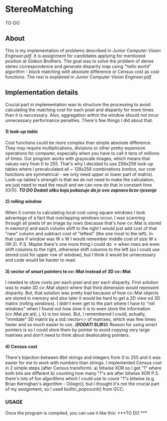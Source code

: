 # StereoMatching
TO-DO
## About
This is my implementation of problems described in *Junior Computer Vision Engineer.pdf*. It is assignment for candidates applying for mentioned position at Gideon Brothers.
The goal was to solve the problem of dense stereo correspondence and generate disparity map using "hello world" algorithm - block matching with absolute difference or Census cost as cost functions.
The rest is explained in *Junior Computer Vision Engineer.pdf*.

## Implementation details
Crucial part in implementation was to structure the processing to avoid calculating the matching cost for each pixel and disparity for more times than it is neccessary.
Also, aggregation within the window should not incur unnecessary performance penalties. There's few things I did about that.

#### 1) ***look-up table***
Cost functions could be more complex than simple absolute difference. They may require multiplications, divisions or other pretty expensive operations for computer, especially when you have to call it tens of millions of times. Our program works with grayscale images, which means that values vary from 0 to 255. That's why I decided to use 256x256 look-up tables where I precalculated all ~ 128x256 combinations (notice, our cost functions are symmetrical - we only need upper or lower part of matrix). Look-up tables's strength is that we do not need to make the calculation, we just need to read the result and we can now do that in constant time (O(1)). ***TO DO Dodati sliku koja pokazuje da je ovo zapravo brze rjesenje***
#### 2) ***rolling window***
When it comes to calculating local cost using square windows I took advantage of a fact that overlapping windows occur. I was scanning through all pixels of an image by rows (because that's how cv::Mat is stored in memory) and each column shift to the right I would just add cost of that "new" column and subtract cost of "leftest" (the one most to the left).  In that case if window was W x W I would remember middle cost of size W x (W-2).
P.S. Maybe there's one more thing I could do -> when rows are even shift columns to the right, otherwise shift columns to the left (so I could use stored cost for upper row of window), but I think it would be unnecessary and code would be harder to read.
#### 3) vector of smart pointers to cv::Mat instead of 3D cv::Mat
I needed to store costs per each pixel and per each disparity. First solution was to make 3D cv::Mat object where that third dimension would represent disparity. But, that solution was pretty bad because of how cv::Mat objects are stored in memory and also later it would be hard to get a 2D view od 3D matrix (rolling windows). I didn't even get to the part where I have to "roll windows" when I found out how slow it is to even store the information (cv::Mat.ptr.at(i, j, k) is too slow).
But, I remembered I could, actually, "immitate" 3D matrix by a std::vector<> of matrixes, which was few times faster and so much easier to use. (***DODATI SLIKU***)
Reason for using smart pointers is so I could store them by pointer to avoid copying very large matrixes and don't need to think about deallocating pointers.

#### 4) Census cost
There's bijection between 8bit strings and integers from 0 to 255 and it was easier for me to work with numbers than strings. I implemented Census cost in 2 simple steps (after Census transform):
a) bitwise XOR so I get "1" where both bits are different
b) counting how many "1"s are after bitwise XOR
P.S. there's lots of fun algorithms which I could use to count "1"s bitwise (e.g. Brian Kernighan's algorithm - O(logn)), but I thought it's not the crucial part of my assignment, so I used builtin_popcount() from GCC.


### USAGE
Once the program is compiled, you can use it like this:
***TO DO ***
